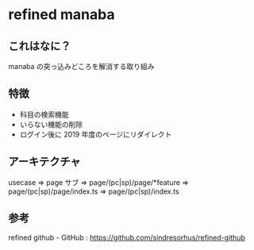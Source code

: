 # refined manaba

## これはなに？

manaba の突っ込みどころを解消する取り組み

## 特徴

- 科目の検索機能
- いらない機能の削除
- ログイン後に 2019 年度のページにリダイレクト

## アーキテクチャ

usecase
=> page サブ
=> page/(pc|sp)/page/\*feature
=> page/(pc|sp)/page/index.ts
=> page/(pc|sp)/index.ts

## 参考

refined github - GitHub : https://github.com/sindresorhus/refined-github
